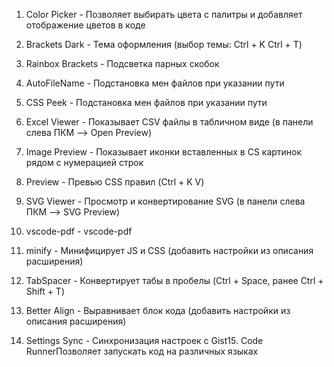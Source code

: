 1. Color Picker  -  Позволяет выбирать цвета с палитры и добавляет отображение цветов в коде

2. Brackets Dark  -  Тема оформления (выбор темы: Ctrl + K Ctrl + T)

3. Rainbox Brackets  -  Подсветка парных скобок

4. AutoFileName  -  Подстановка мен файлов при указании пути

5. CSS Peek  -  Подстановка мен файлов при указании пути

6. Excel Viewer  -  Показывает CSV файлы в табличном виде (в панели слева ПКМ --> Open Preview)

7. Image Preview  -  Показывает иконки вставленных в CS картинок рядом с нумерацией строк

8. Preview  -  Превью CSS правил (Ctrl + K V)

9. SVG Viewer  -  Просмотр и конвертирование SVG (в панели слева ПКМ --> SVG Preview)

10. vscode-pdf  -  vscode-pdf

11. minify  -  Минифицирует JS и CSS (добавить настройки из описания расширения)

12. TabSpacer  -  Конвертирует табы в пробелы (Ctrl + Space, ранее Ctrl + Shift + T)

13. Better Align  -  Выравнивает блок кода (добавить настройки из описания расширения)

14. Settings Sync  -  Синхронизация настроек с Gist15. Code RunnerПозволяет запускать код на различных языках